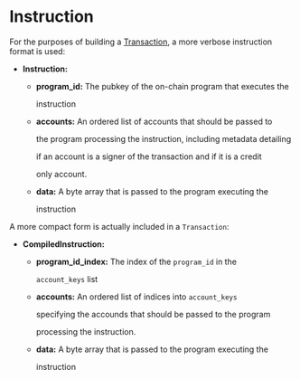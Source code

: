 # Instruction

For the purposes of building a [Transaction](../transaction.md), a more verbose instruction format is used:

* **Instruction:**
  * **program\_id:** The pubkey of the on-chain program that executes the

    instruction

  * **accounts:** An ordered list of accounts that should be passed to

    the program processing the instruction, including metadata detailing

    if an account is a signer of the transaction and if it is a credit

    only account.

  * **data:** A byte array that is passed to the program executing the

    instruction

A more compact form is actually included in a `Transaction`:

* **CompiledInstruction:**
  * **program\_id\_index:** The index of the `program_id` in the

    `account_keys` list

  * **accounts:** An ordered list of indices into `account_keys`

    specifying the accounds that should be passed to the program

    processing the instruction.

  * **data:** A byte array that is passed to the program executing the

    instruction

